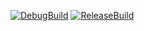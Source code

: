 [![DebugBuild](https://github.com/nakagawa-rikuto/Death-s-Door/actions/workflows/DebugBuild.yml/badge.svg)](https://github.com/nakagawa-rikuto/Death-s-Door/actions/workflows/DebugBuild.yml)
[![ReleaseBuild](https://github.com/nakagawa-rikuto/Death-s-Door/actions/workflows/Release.yml/badge.svg)](https://github.com/nakagawa-rikuto/Death-s-Door/actions/workflows/Release.yml)
